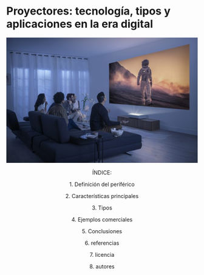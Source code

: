 #  Proyectores: tecnología, tipos y aplicaciones en la era digital

<p align="center"> <img src="/img/Image-The-Premiere-1-622x408.jpg" alt="![impacto](/img/Image-The-Premiere-1-622x408.jpg)" /> </p>

<p align="center"> ÍNDICE: </p>

<p align="center">
1. Definición del períférico
</p>

<p align="center">
2. Características principales 
</p>

<p align="center">
3. Tipos
</p>

<p align="center">
4. Ejemplos comerciales
</p>

<p align="center">
5. Conclusiones
</p>

<p align="center">
6. referencias
</p>

<p align="center">
7. licencia 
</p>

<p align="center">
8. autores
</p>


